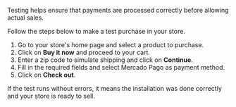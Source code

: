 Testing helps ensure that payments are processed correctly before allowing actual sales.

Follow the steps below to make a test purchase in your store.

1. Go to your store's home page and select a product to purchase.
2. Click on **Buy it now** and proceed to your cart.
3. Enter a zip code to simulate shipping and click on **Continue**.
4. Fill in the required fields and select Mercado Pago as payment method.
5. Click on **Check out**.

If the test runs without errors, it means the installation was done correctly and your store is ready to sell.
